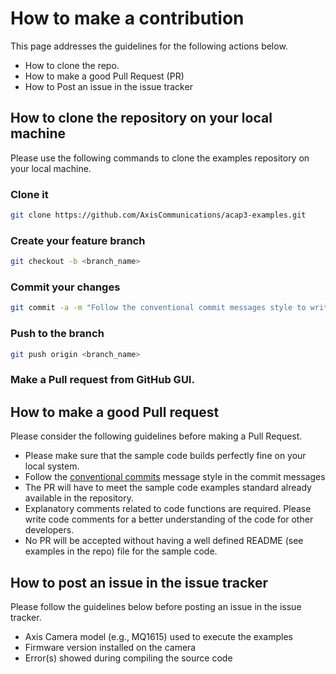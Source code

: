 # How to make a contribution

This page addresses the guidelines for the following actions below.

- How to clone the repo.
- How to make a good Pull Request (PR)
- How to Post an issue in the issue tracker

## How to clone the repository on your local machine

Please use the following commands to clone the examples repository on your local machine.

### Clone it

```sh
git clone https://github.com/AxisCommunications/acap3-examples.git
```

### Create your feature branch

```sh
git checkout -b <branch_name>
```

### Commit your changes

```sh
git commit -a -m "Follow the conventional commit messages style to write this message"
```

### Push to the branch

```sh
git push origin <branch_name>
```

### Make a Pull request from GitHub GUI.

## How to make a good Pull request

Please consider the following guidelines before making a Pull Request.

- Please make sure that the sample code builds perfectly fine on your local system.
- Follow the [conventional commits](https://www.conventionalcommits.org) message style in the commit messages
- The PR will have to meet the sample code examples standard already available in the repository.
- Explanatory comments related to code functions are required. Please write code comments for a better understanding of the code for other developers.
- No PR will be accepted without having a well defined README (see examples in the repo) file for the sample code.

## How to post an issue in the issue tracker

Please follow the guidelines below before posting an issue in the issue tracker.

- Axis Camera model (e.g., MQ1615) used to execute the examples
- Firmware version installed on the camera
- Error(s) showed during compiling the source code
